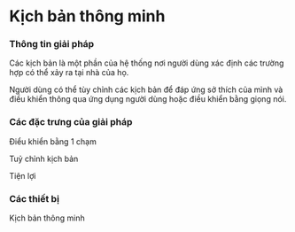# Kịch bản thông minh

### Thông tin giải pháp

Các kịch bản là một phần của hệ thống nơi người dùng xác định các trường hợp có thể xảy ra tại nhà của họ.

Người dùng có thể tùy chỉnh các kịch bản để đáp ứng sở thích của mình và điều khiển thông qua ứng dụng người dùng hoặc điều khiển bằng giọng nói.

### Các đặc trưng của giải pháp

Điểu khiển bằng 1 chạm

Tuỷ chỉnh kịch bản

Tiện lợi

### Các thiết bị

Kịch bản thông minh

